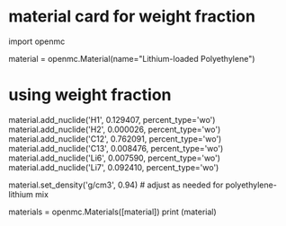# material card for weight fraction
import openmc

material = openmc.Material(name="Lithium-loaded Polyethylene")
# using weight fraction
material.add_nuclide('H1', 0.129407, percent_type='wo')
material.add_nuclide('H2', 0.000026, percent_type='wo')
material.add_nuclide('C12', 0.762091, percent_type='wo')
material.add_nuclide('C13', 0.008476, percent_type='wo')
material.add_nuclide('Li6', 0.007590, percent_type='wo')
material.add_nuclide('Li7', 0.092410, percent_type='wo')

material.set_density('g/cm3', 0.94)  # adjust as needed for polyethylene-lithium mix

materials = openmc.Materials([material])
print (material)
